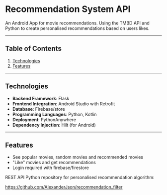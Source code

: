 # Recommendation System API

An Android App for movie recommendations. Using the TMBD API and Python to create personalised recommendations based on users likes. 

---

## Table of Contents
1. [Technologies](#technologies)
2. [Features](#features)


---

## Technologies
- **Backend Framework**: Flask
- **Frontend Integration**: Android Studio with Retrofit
- **Database**: Firebase/store
- **Programming Languages**: Python, Kotlin
- **Deployment**: PythonAnywhere
- **Dependency Injection**: Hilt (for Android)

---

## Features
- See  popular movies, random movies and recommended movies
- "Like" movies and get recommendations
- Login required with firebase/firestore




REST API Python repository for personalised recommendation algorithm: 

https://github.com/AlexanderJson/recommendation_filter
